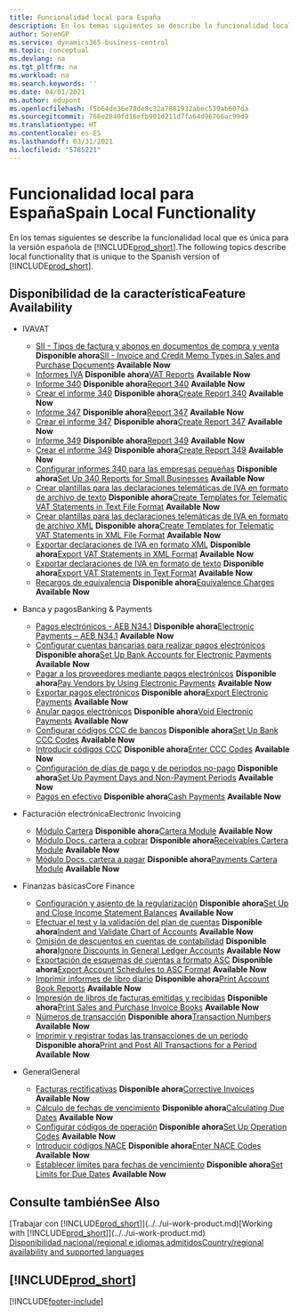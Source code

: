 ```yaml
---
title: Funcionalidad local para España
description: En los temas siguientes se describe la funcionalidad local de la versión española de Business Central.
author: SorenGP
ms.service: dynamics365-business-central
ms.topic: conceptual
ms.devlang: na
ms.tgt_pltfrm: na
ms.workload: na
ms.search.keywords: ''
ms.date: 04/01/2021
ms.author: edupont
ms.openlocfilehash: f5b64de36e78de8c32a7881932abec539ab607da
ms.sourcegitcommit: 766e2840fd16efb901d211d7fa64d96766ac99d9
ms.translationtype: HT
ms.contentlocale: es-ES
ms.lasthandoff: 03/31/2021
ms.locfileid: "5785221"
---
```

# <a name="spain-local-functionality"></a><span data-ttu-id="52d40-103">Funcionalidad local para España</span><span class="sxs-lookup"><span data-stu-id="52d40-103">Spain Local Functionality</span></span>

<span data-ttu-id="52d40-104">En los temas siguientes se describe la funcionalidad local que es única para la versión española de [!INCLUDE[prod_short](../../includes/prod_short.md)].</span><span class="sxs-lookup"><span data-stu-id="52d40-104">The following topics describe local functionality that is unique to the Spanish version of [!INCLUDE[prod_short](../../includes/prod_short.md)].</span></span>  

## <a name="feature-availability"></a><span data-ttu-id="52d40-105">Disponibilidad de la característica</span><span class="sxs-lookup"><span data-stu-id="52d40-105">Feature Availability</span></span>  

* <span data-ttu-id="52d40-106">IVA</span><span class="sxs-lookup"><span data-stu-id="52d40-106">VAT</span></span>  
    * <span data-ttu-id="52d40-107">[SII - Tipos de factura y abonos en documentos de compra y venta](SII-invoice-types-sales-purchase-documents.md) **Disponible ahora**</span><span class="sxs-lookup"><span data-stu-id="52d40-107">[SII - Invoice and Credit Memo Types in Sales and Purchase Documents](SII-invoice-types-sales-purchase-documents.md) **Available Now**</span></span>
    * <span data-ttu-id="52d40-108">[Informes IVA](vat-reports.md) **Disponible ahora**</span><span class="sxs-lookup"><span data-stu-id="52d40-108">[VAT Reports](vat-reports.md) **Available Now**</span></span>
    * <span data-ttu-id="52d40-109">[Informe 340](report-340.md) **Disponible ahora**</span><span class="sxs-lookup"><span data-stu-id="52d40-109">[Report 340](report-340.md) **Available Now**</span></span>  
    * <span data-ttu-id="52d40-110">[Crear el informe 340](how-to-create-report-340.md) **Disponible ahora**</span><span class="sxs-lookup"><span data-stu-id="52d40-110">[Create Report 340](how-to-create-report-340.md) **Available Now**</span></span>  
    * <span data-ttu-id="52d40-111">[Informe 347](report-347.md) **Disponible ahora**</span><span class="sxs-lookup"><span data-stu-id="52d40-111">[Report 347](report-347.md) **Available Now**</span></span>  
    * <span data-ttu-id="52d40-112">[Crear el informe 347](how-to-create-report-347.md) **Disponible ahora**</span><span class="sxs-lookup"><span data-stu-id="52d40-112">[Create Report 347](how-to-create-report-347.md) **Available Now**</span></span>  
    * <span data-ttu-id="52d40-113">[Informe 349](report-349.md) **Disponible ahora**</span><span class="sxs-lookup"><span data-stu-id="52d40-113">[Report 349](report-349.md) **Available Now**</span></span>  
    * <span data-ttu-id="52d40-114">[Crear el informe 349](how-to-create-report-349.md) **Disponible ahora**</span><span class="sxs-lookup"><span data-stu-id="52d40-114">[Create Report 349](how-to-create-report-349.md) **Available Now**</span></span>  
    * <span data-ttu-id="52d40-115">[Configurar informes 340 para las empresas pequeñas](how-to-set-up-340-reports-for-small-businesses.md) **Disponible ahora**</span><span class="sxs-lookup"><span data-stu-id="52d40-115">[Set Up 340 Reports for Small Businesses](how-to-set-up-340-reports-for-small-businesses.md) **Available Now**</span></span>
    * <span data-ttu-id="52d40-116">[Crear plantillas para las declaraciones telemáticas de IVA en formato de archivo de texto](how-to-create-templates-for-telematic-vat-statements-in-text-file-format.md) **Disponible ahora**</span><span class="sxs-lookup"><span data-stu-id="52d40-116">[Create Templates for Telematic VAT Statements in Text File Format](how-to-create-templates-for-telematic-vat-statements-in-text-file-format.md) **Available Now**</span></span>
    * <span data-ttu-id="52d40-117">[Crear plantillas para las declaraciones telemáticas de IVA en formato de archivo XML](how-to-create-templates-for-telematic-vat-statements-in-xml-file-format.md) **Disponible ahora**</span><span class="sxs-lookup"><span data-stu-id="52d40-117">[Create Templates for Telematic VAT Statements in XML File Format](how-to-create-templates-for-telematic-vat-statements-in-xml-file-format.md) **Available Now**</span></span>
    * <span data-ttu-id="52d40-118">[Exportar declaraciones de IVA en formato XML](how-to-export-vat-statements-in-xml-format.md) **Disponible ahora**</span><span class="sxs-lookup"><span data-stu-id="52d40-118">[Export VAT Statements in XML Format](how-to-export-vat-statements-in-xml-format.md) **Available Now**</span></span>  
    * <span data-ttu-id="52d40-119">[Exportar declaraciones de IVA en formato de texto](how-to-export-vat-statements-in-text-format.md) **Disponible ahora**</span><span class="sxs-lookup"><span data-stu-id="52d40-119">[Export VAT Statements in Text Format](how-to-export-vat-statements-in-text-format.md) **Available Now**</span></span>
    * <span data-ttu-id="52d40-120">[Recargos de equivalencia](equivalence-charges-ec-.md) **Disponible ahora**</span><span class="sxs-lookup"><span data-stu-id="52d40-120">[Equivalence Charges](equivalence-charges-ec-.md) **Available Now**</span></span>

* <span data-ttu-id="52d40-121">Banca y pagos</span><span class="sxs-lookup"><span data-stu-id="52d40-121">Banking & Payments</span></span>  
    * <span data-ttu-id="52d40-122">[Pagos electrónicos - AEB N34.1](electronic-payments-aeb-n341.md) **Disponible ahora**</span><span class="sxs-lookup"><span data-stu-id="52d40-122">[Electronic Payments – AEB N34.1](electronic-payments-aeb-n341.md) **Available Now**</span></span>
    * <span data-ttu-id="52d40-123">[Configurar cuentas bancarias para realizar pagos electrónicos](how-to-set-up-bank-accounts-for-electronic-payments.md) **Disponible ahora**</span><span class="sxs-lookup"><span data-stu-id="52d40-123">[Set Up Bank Accounts for Electronic Payments](how-to-set-up-bank-accounts-for-electronic-payments.md) **Available Now**</span></span>
    * <span data-ttu-id="52d40-124">[Pagar a los proveedores mediante pagos electrónicos](how-to-pay-vendors-by-using-electronic-payments.md) **Disponible ahora**</span><span class="sxs-lookup"><span data-stu-id="52d40-124">[Pay Vendors by Using Electronic Payments](how-to-pay-vendors-by-using-electronic-payments.md) **Available Now**</span></span>
    * <span data-ttu-id="52d40-125">[Exportar pagos electrónicos](how-to-export-electronic-payments.md) **Disponible ahora**</span><span class="sxs-lookup"><span data-stu-id="52d40-125">[Export Electronic Payments](how-to-export-electronic-payments.md) **Available Now**</span></span>
    * <span data-ttu-id="52d40-126">[Anular pagos electrónicos](how-to-void-electronic-payments.md) **Disponible ahora**</span><span class="sxs-lookup"><span data-stu-id="52d40-126">[Void Electronic Payments](how-to-void-electronic-payments.md) **Available Now**</span></span>
    * <span data-ttu-id="52d40-127">[Configurar códigos CCC de bancos](how-to-set-up-bank-ccc-codes.md) **Disponible ahora**</span><span class="sxs-lookup"><span data-stu-id="52d40-127">[Set Up Bank CCC Codes](how-to-set-up-bank-ccc-codes.md) **Available Now**</span></span>
    * <span data-ttu-id="52d40-128">[Introducir códigos CCC](how-to-enter-ccc-codes.md) **Disponible ahora**</span><span class="sxs-lookup"><span data-stu-id="52d40-128">[Enter CCC Codes](how-to-enter-ccc-codes.md) **Available Now**</span></span>
    * <span data-ttu-id="52d40-129">[Configuración de días de pago y de periodos no-pago](how-to-set-up-payment-days-and-non-payment-periods.md) **Disponible ahora**</span><span class="sxs-lookup"><span data-stu-id="52d40-129">[Set Up Payment Days and Non-Payment Periods](how-to-set-up-payment-days-and-non-payment-periods.md) **Available Now**</span></span>
    * <span data-ttu-id="52d40-130">[Pagos en efectivo](payments-in-cash.md) **Disponible ahora**</span><span class="sxs-lookup"><span data-stu-id="52d40-130">[Cash Payments](payments-in-cash.md) **Available Now**</span></span>

* <span data-ttu-id="52d40-131">Facturación electrónica</span><span class="sxs-lookup"><span data-stu-id="52d40-131">Electronic Invoicing</span></span>
    * <span data-ttu-id="52d40-132">[Módulo Cartera](cartera-module.md) **Disponible ahora**</span><span class="sxs-lookup"><span data-stu-id="52d40-132">[Cartera Module](cartera-module.md) **Available Now**</span></span>
    * <span data-ttu-id="52d40-133">[Módulo Docs. cartera a cobrar](receivables-cartera-module.md) **Disponible ahora**</span><span class="sxs-lookup"><span data-stu-id="52d40-133">[Receivables Cartera Module](receivables-cartera-module.md) **Available Now**</span></span>
    * <span data-ttu-id="52d40-134">[Módulo Docs. cartera a pagar](payments-cartera-module.md) **Disponible ahora**</span><span class="sxs-lookup"><span data-stu-id="52d40-134">[Payments Cartera Module](payments-cartera-module.md) **Available Now**</span></span>

* <span data-ttu-id="52d40-135">Finanzas básicas</span><span class="sxs-lookup"><span data-stu-id="52d40-135">Core Finance</span></span>
    * <span data-ttu-id="52d40-136">[Configuración y asiento de la regularización](how-to-set-up-and-close-income-statement-balances.md) **Disponible ahora**</span><span class="sxs-lookup"><span data-stu-id="52d40-136">[Set Up and Close Income Statement Balances](how-to-set-up-and-close-income-statement-balances.md) **Available Now**</span></span>
    * <span data-ttu-id="52d40-137">[Efectuar el test y la validación del plan de cuentas](how-to-indent-and-validate-chart-of-accounts.md) **Disponible ahora**</span><span class="sxs-lookup"><span data-stu-id="52d40-137">[Indent and Validate Chart of Accounts](how-to-indent-and-validate-chart-of-accounts.md) **Available Now**</span></span>
    * <span data-ttu-id="52d40-138">[Omisión de descuentos en cuentas de contabilidad](how-to-ignore-discounts-in-general-ledger-accounts.md) **Disponible ahora**</span><span class="sxs-lookup"><span data-stu-id="52d40-138">[Ignore Discounts in General Ledger Accounts](how-to-ignore-discounts-in-general-ledger-accounts.md) **Available Now**</span></span>
    * <span data-ttu-id="52d40-139">[Exportación de esquemas de cuentas a formato ASC](how-to-export-account-schedules-to-asc-format.md) **Disponible ahora**</span><span class="sxs-lookup"><span data-stu-id="52d40-139">[Export Account Schedules to ASC Format](how-to-export-account-schedules-to-asc-format.md) **Available Now**</span></span>
    * <span data-ttu-id="52d40-140">[Imprimir informes de libro diario](how-to-print-account-book-reports.md) **Disponible ahora**</span><span class="sxs-lookup"><span data-stu-id="52d40-140">[Print Account Book Reports](how-to-print-account-book-reports.md) **Available Now**</span></span>
    * <span data-ttu-id="52d40-141">[Impresión de libros de facturas emitidas y recibidas](how-to-print-sales-and-purchase-invoice-books.md) **Disponible ahora**</span><span class="sxs-lookup"><span data-stu-id="52d40-141">[Print Sales and Purchase Invoice Books](how-to-print-sales-and-purchase-invoice-books.md) **Available Now**</span></span>  
    * <span data-ttu-id="52d40-142">[Números de transacción](transaction-numbers.md) **Disponible ahora**</span><span class="sxs-lookup"><span data-stu-id="52d40-142">[Transaction Numbers](transaction-numbers.md) **Available Now**</span></span>
    * <span data-ttu-id="52d40-143">[Imprimir y registrar todas las transacciones de un periodo](how-to-post-and-print-all-transactions-for-a-period.md) **Disponible ahora**</span><span class="sxs-lookup"><span data-stu-id="52d40-143">[Print and Post All Transactions for a Period](how-to-post-and-print-all-transactions-for-a-period.md) **Available Now**</span></span>

* <span data-ttu-id="52d40-144">General</span><span class="sxs-lookup"><span data-stu-id="52d40-144">General</span></span>
    * <span data-ttu-id="52d40-145">[Facturas rectificativas](corrective-invoices.md) **Disponible ahora**</span><span class="sxs-lookup"><span data-stu-id="52d40-145">[Corrective Invoices](corrective-invoices.md) **Available Now**</span></span>
    * <span data-ttu-id="52d40-146">[Cálculo de fechas de vencimiento](calculating-due-dates.md) **Disponible ahora**</span><span class="sxs-lookup"><span data-stu-id="52d40-146">[Calculating Due Dates](calculating-due-dates.md) **Available Now**</span></span>
    * <span data-ttu-id="52d40-147">[Configurar códigos de operación](how-to-set-up-operation-codes.md) **Disponible ahora**</span><span class="sxs-lookup"><span data-stu-id="52d40-147">[Set Up Operation Codes](how-to-set-up-operation-codes.md) **Available Now**</span></span>
    * <span data-ttu-id="52d40-148">[Introducir códigos NACE](how-to-enter-nace-codes.md) **Disponible ahora**</span><span class="sxs-lookup"><span data-stu-id="52d40-148">[Enter NACE Codes](how-to-enter-nace-codes.md) **Available Now**</span></span>
    * <span data-ttu-id="52d40-149">[Establecer límites para fechas de vencimiento](how-to-set-limits-for-due-dates.md) **Disponible ahora**</span><span class="sxs-lookup"><span data-stu-id="52d40-149">[Set Limits for Due Dates](how-to-set-limits-for-due-dates.md) **Available Now**</span></span>

## <a name="see-also"></a><span data-ttu-id="52d40-150">Consulte también</span><span class="sxs-lookup"><span data-stu-id="52d40-150">See Also</span></span>
<span data-ttu-id="52d40-151">[Trabajar con [!INCLUDE[prod_short](../../includes/prod_short.md)]](../../ui-work-product.md)</span><span class="sxs-lookup"><span data-stu-id="52d40-151">[Working with [!INCLUDE[prod_short](../../includes/prod_short.md)]](../../ui-work-product.md)</span></span>  
[<span data-ttu-id="52d40-152">Disponibilidad nacional/regional e idiomas admitidos</span><span class="sxs-lookup"><span data-stu-id="52d40-152">Country/regional availability and supported languages</span></span>](/dynamics365/business-central/dev-itpro/compliance/apptest-countries-and-translations)  

## [!INCLUDE[prod_short](../../includes/free_trial_md.md)]  


[!INCLUDE[footer-include](../../includes/footer-banner.md)]